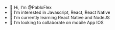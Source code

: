 - 👋 Hi, I’m @PabloFlex
- 👀 I’m interested in Javascript, React, React Native
- 🌱 I’m currently learning React Native and NodeJS
- 💞️ I’m looking to collaborate on mobile App IOS


<!---
PabloFlex/PabloFlex is a ✨ special ✨ repository because its `README.md` (this file) appears on your GitHub profile.
You can click the Preview link to take a look at your changes.
--->
